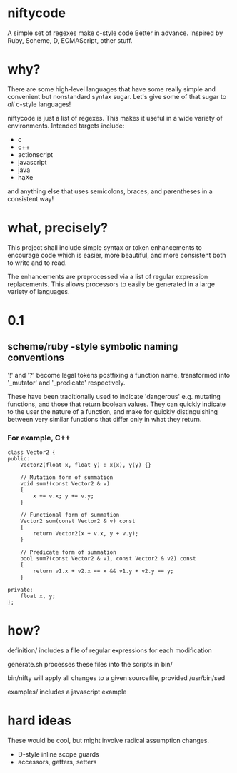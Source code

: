 niftycode
=========

A simple set of regexes make c-style code Better in advance.  Inspired by Ruby,
Scheme, D, ECMAScript, other stuff.

why?
====

There are some high-level languages that have some really simple and convenient
but nonstandard syntax sugar.  Let's give some of that sugar to _all_ c-style
languages!

niftycode is just a list of regexes.  This makes it useful in a wide variety of
environments.
Intended targets include:
 - c
 - c++
 - actionscript
 - javascript
 - java
 - haXe

and anything else that uses semicolons, braces, and parentheses in a consistent
way!

what, precisely?
================

This project shall include simple syntax or token enhancements to encourage
code which is easier, more beautiful, and more consistent both to write and to
read.

The enhancements are preprocessed via a list of regular expression
replacements.  This allows processors to easily be generated in a large variety
of languages.

0.1
=============

scheme/ruby -style symbolic naming conventions
----------------------------------------------

'!' and '?' become legal tokens postfixing a function name, transformed into
'_mutator' and '_predicate' respectively.

These have been traditionally used to indicate 'dangerous' e.g. mutating
functions, and those that return boolean values.  They can quickly indicate to
the user the nature of a function, and make for quickly distinguishing between
very similar functions that differ only in what they return.

### For example, C++
	class Vector2 {
	public:
		Vector2(float x, float y) : x(x), y(y) {}

		// Mutation form of summation
		void sum!(const Vector2 & v)
		{
			x += v.x; y += v.y;
		}

		// Functional form of summation
		Vector2 sum(const Vector2 & v) const
		{
			return Vector2(x + v.x, y + v.y);
		}

		// Predicate form of summation
		bool sum?(const Vector2 & v1, const Vector2 & v2) const
		{
			return v1.x + v2.x == x && v1.y + v2.y == y;
		}

	private:
		float x, y;
	};

how?
====

definition/ includes a file of regular expressions for each modification

generate.sh processes these files into the scripts in bin/

bin/nifty will apply all changes to a given sourcefile, provided /usr/bin/sed

examples/ includes a javascript example

hard ideas
==========
These would be cool, but might involve radical assumption changes.

- D-style inline scope guards
- accessors, getters, setters
